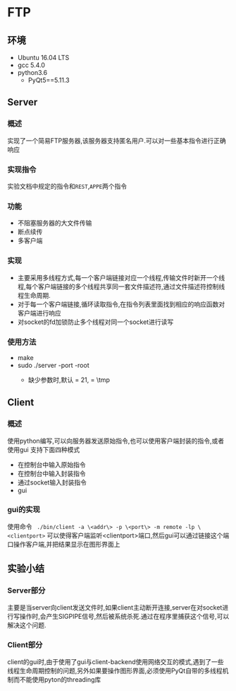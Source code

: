 # FTP

## 环境
- Ubuntu 16.04 LTS
- gcc 5.4.0
- python3.6
    - PyQt5==5.11.3
## Server
### 概述
实现了一个简易FTP服务器,该服务器支持匿名用户.可以对一些基本指令进行正确响应
### 实现指令
实验文档中规定的指令和`REST`,`APPE`两个指令
### 功能
- 不阻塞服务器的大文件传输
- 断点续传
- 多客户端
### 实现
- 主要采用多线程方式,每一个客户端链接对应一个线程,传输文件时新开一个线程,每个客户端链接的多个线程共享同一套文件描述符,通过文件描述符控制线程生命周期.
- 对于每一个客户端链接,循环读取指令,在指令列表里面找到相应的响应函数对客户端进行响应
- 对socket的fd加锁防止多个线程对同一个socket进行读写
### 使用方法
- make
- sudo ./server -port <port> -root <root-dir>
    - 缺少参数时,默认<port> = 21, <root-dir> = \tmp

## Client
### 概述
使用python编写,可以向服务器发送原始指令,也可以使用客户端封装的指令,或者使用gui
支持下面四种模式
- 在控制台中输入原始指令
- 在控制台中输入封装指令
- 通过socket输入封装指令
- gui

### gui的实现
使用命令
` ./bin/client -a \<addr\> -p \<port\> -m remote -lp \<clientport>`
可以使得客户端监听\<clientport>端口,然后gui可以通过链接这个端口操作客户端,并把结果显示在图形界面上

## 实验小结
### Server部分
主要是当server向client发送文件时,如果client主动断开连接,server在对socket进行写操作时,会产生SIGPIPE信号,然后被系统杀死.通过在程序里捕获这个信号,可以解决这个问题.
### Client部分
client的gui时,由于使用了gui与client-backend使用网络交互的模式,遇到了一些线程生命周期控制的问题,另外如果要操作图形界面,必须使用PyQt自带的多线程机制而不能使用pyton的threading库
